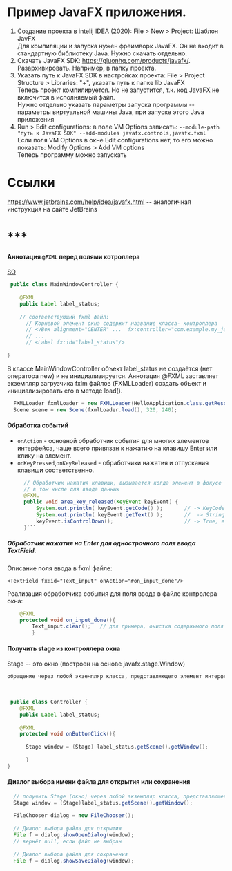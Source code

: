 # Пример JavaFX приложения.

1. Создание проекта в intelij IDEA (2020): File > New > Project: Шаблон JavFX\
  Для компиляции и запуска нужен фреимворк JavaFX. Он не входит в стандартную библиотеку Java. Нужно скачать отдельно.
2. Скачать JavaFX SDK: https://gluonhq.com/products/javafx/. Разархивировать. Например, в папку проекта.
3. Указать путь к JavaFX SDK в настройках проекта: File > Project Structure > Libraries: "+", указать путь к папке lib JavaFX \
  Теперь проект компилируется. Но не запустится, т.к. код JavaFX не включится в исполняемый файл. \
  Нужно отдельно указать параметры запуска программы -- параметры виртуальной машины Java, при запуске этого Java приложения
4. Run > Edit configurations: в поле VM Options записать: `--module-path "путь к JavaFX SDK" --add-modules javafx.controls,javafx.fxml` \
  Если поля VM Options в окне Edit configurations нет, то его можно показать: Modify Options > Add VM options \
  Теперь программу можно запускать


# Ссылки
https://www.jetbrains.com/help/idea/javafx.html -- аналогичная инструкция на сайте JetBrains


# ***
#### Аннотация `@FXML` перед полями котроллера

[SO](https://stackoverflow.com/questions/30210170/is-fxml-needed-for-every-declaration)
 
```Java
 public class MainWindowController {
    
    @FXML
    public Label label_status;
    
    // соответствующий fxml файл:
      // Корневой элемент окна содержит название класса- контроллера
      // <VBox alignment="CENTER" ...  fx:controller="com.example.my_javafx_program.MainWindowController">
      // ...
      // <Label fx:id="label_status"/>
    
}
```
В классе MainWindowController объект label_status не создаётся (нет оператора new) и не инициализируется. 
Аннотация @FXML заставляет экземпляр загрузчика fxlm файлов (FXMLLoader) создать объект и инициализировать его в методе load().
```java
  FXMLLoader fxmlLoader = new FXMLLoader(HelloApplication.class.getResource("hello-view.fxml"));
  Scene scene = new Scene(fxmlLoader.load(), 320, 240);
```

#### Обработка событий

- `onAction` - основной обработчик события для многих элементов интерфейса, чаще всего привязан к нажатию на клавишу Enter или клику на элемент.
- `onKeyPressed`,`onKeyReleased` - обработчики нажатия и отпускания клавиши соответственно.
  ```java
    // Обработчик нажатия клавиши, вызывается когда элемент в фокусе и нажата любая клавиша,
    // в том числе для ввода данных
    @FXML
    public void area_key_released(KeyEvent keyEvent) {
        System.out.println( keyEvent.getCode() );       // -> KeyCode - код клавиши
        System.out.println( keyEvent.getText() );       //  -> String - строковое обозначение клавиши
        keyEvent.isControlDown();                       // -> True, если нажата клавиша Control
    }```

##### Обработчик нажатия на Enter для однострочного поля ввода TextField.
Описание поля ввода в fxml файле:
```fxml
<TextField fx:id="Text_input" onAction="#on_input_done"/>
```


Реализация обработчика события для поля ввода в файле контролера окна:
```java
    @FXML
    protected void on_input_done(){
        Text_input.clear();   // для примера, очистка содержимого поля ввода 
        }
```


#### Получить stage из контроллера окна
Stage -- это окно (построен на основе javafx.stage.Window)


```Java
обращение через любой экземпляр класса, представляющего элемент интерфейса

 
 
 public class Controller {
    @FXML
    public Label label_status;
    
    @FXML
    protected void onButtonClick(){
    
      Stage window = (Stage) label_status.getScene().getWindow();
      
      }
}
```


#### Диалог выбора имени файла для открытия или сохранения
```java
  // получить Stage (окно) через любой экземпляр класса, представляющего элемент интерфеса
  Stage window = (Stage)label_status.getScene().getWindow();
  
  FileChooser dialog = new FileChooser();
  
  // Диалог выбора файла для открытия
  File f = dialog.showOpenDialog(window);
  // вернёт null, если файл не выбран
  
  // Диалог выбора файла для сохранения
  File f = dialog.showSaveDialog(window);
```
